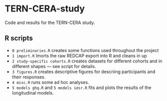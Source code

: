 # TERN-CERA-study

Code and results for the TERN-CERA study.

## R scripts

* `0 preliminaries.R` creates some functions used throughout the project
* `1 import.R` Imorts the raw REDCAP export into R and cleans in up
* `2 study-specific cohorts.R` creates datasets for different cohorts and in different shapes &mdash; see script for details.
* `3 figures.R` creates descriptive figures for descriing participants and their responses.
* `4 misc.R` runs some ad hoc analyses.
* `5 models ghq.R` and `5 models iesr.R` fits and plots the results of the longitudinal models.